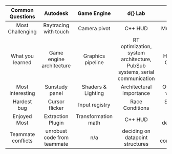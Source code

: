 | Common Questions | Autodesk           |Game Engine        | d{} Lab 																	|   NRG   | Myo Guitar | Myo Pad | Eclipse |
|:----------------:|:------------------:|:------------------:|:-------------------------------------------------------------------------:|:-------:|:----------:|:-------:|:-------:|
| Most Challenging | Raytracing with touch | Camera pivot        | C++ HUD																	| Multithread | Chord detection |  Kinematics | Debris generation |
| What you learned | Game engine architecture |Graphics pipeline   | RT optimization, system architecture, PubSub systems, serial communication| Hardware Controls | Sound manipulation | Hard+Soft | Game Design |
| Most interesting | Sunstudy panel | Shaders & Lighting  | Architectural importance													| Overshoot variable | Algorithm design  | Smartboard | Environment |
| Hardest bug      | Cursor flicker   | Input registry      | Race Conditions															| Solenoid control | Detecting strumming | Myo's bad | Collision Detection |
| Enjoyed Most     |  Extraction Plugin | Transformation math | C++ HUD																	| ICRA debugging | Algorithms for chords  | OpenGL integration | Debris movement |
|Teammate conflicts| unrobust code from teammate | n/a                 | deciding on datapoint structures											| Time commitment | Work division | Work division | n/a |
